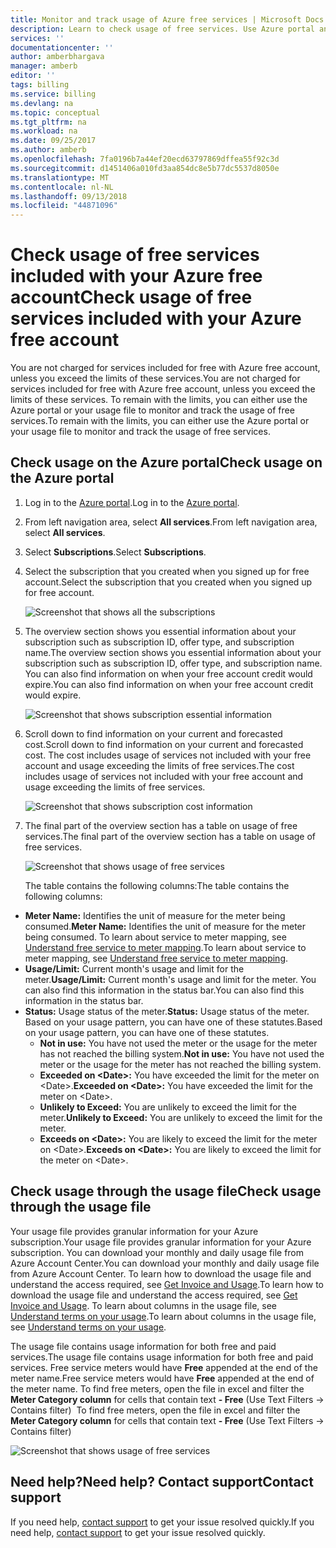 ```yaml
---
title: Monitor and track usage of Azure free services | Microsoft Docs
description: Learn to check usage of free services. Use Azure portal and usage csv.
services: ''
documentationcenter: ''
author: amberbhargava
manager: amberb
editor: ''
tags: billing
ms.service: billing
ms.devlang: na
ms.topic: conceptual
ms.tgt_pltfrm: na
ms.workload: na
ms.date: 09/25/2017
ms.author: amberb
ms.openlocfilehash: 7fa0196b7a44ef20ecd63797869dffea55f92c3d
ms.sourcegitcommit: d1451406a010fd3aa854dc8e5b77dc5537d8050e
ms.translationtype: MT
ms.contentlocale: nl-NL
ms.lasthandoff: 09/13/2018
ms.locfileid: "44871096"
---
```

# <a name="check-usage-of-free-services-included-with-your-azure-free-account"></a><span data-ttu-id="69115-104">Check usage of free services included with your Azure free account</span><span class="sxs-lookup"><span data-stu-id="69115-104">Check usage of free services included with your Azure free account</span></span> 

<span data-ttu-id="69115-105">You are not charged for services included for free with Azure free account, unless you exceed the limits of these services.</span><span class="sxs-lookup"><span data-stu-id="69115-105">You are not charged for services included for free with Azure free account, unless you exceed the limits of these services.</span></span> <span data-ttu-id="69115-106">To remain with the limits, you can either use the Azure portal or your usage file to monitor and track the usage of free services.</span><span class="sxs-lookup"><span data-stu-id="69115-106">To remain with the limits, you can either use the Azure portal or your usage file to monitor and track the usage of free services.</span></span> 

## <a name="check-usage-on-the-azure-portal"></a><span data-ttu-id="69115-107">Check usage on the Azure portal</span><span class="sxs-lookup"><span data-stu-id="69115-107">Check usage on the Azure portal</span></span>

1.  <span data-ttu-id="69115-108">Log in to the [Azure portal]( http://portal.azure.com).</span><span class="sxs-lookup"><span data-stu-id="69115-108">Log in to the [Azure portal]( http://portal.azure.com).</span></span>

2.  <span data-ttu-id="69115-109">From left navigation area, select **All services**.</span><span class="sxs-lookup"><span data-stu-id="69115-109">From left navigation area, select **All services**.</span></span>

3.  <span data-ttu-id="69115-110">Select **Subscriptions**.</span><span class="sxs-lookup"><span data-stu-id="69115-110">Select **Subscriptions**.</span></span>

4.  <span data-ttu-id="69115-111">Select the subscription that you created when you signed up for free account.</span><span class="sxs-lookup"><span data-stu-id="69115-111">Select the subscription that you created when you signed up for free account.</span></span>

    ![Screenshot that shows all the subscriptions](./media/billing-check-usage-of-free-services/select-free-account-subscription.png)

5.  <span data-ttu-id="69115-113">The overview section shows you essential information about your subscription such as subscription       ID,         offer type, and subscription name.</span><span class="sxs-lookup"><span data-stu-id="69115-113">The overview section shows you essential information about your subscription such as subscription       ID,         offer type, and subscription name.</span></span> <span data-ttu-id="69115-114">You can also find information on when your free account          credit          would expire.</span><span class="sxs-lookup"><span data-stu-id="69115-114">You can also find information on when your free account          credit          would expire.</span></span>

    ![Screenshot that shows subscription essential information](./media/billing-check-usage-of-free-services/subscription-essential-information.png)

6.  <span data-ttu-id="69115-116">Scroll down to find information on your current and forecasted cost.</span><span class="sxs-lookup"><span data-stu-id="69115-116">Scroll down to find information on your current and forecasted cost.</span></span> <span data-ttu-id="69115-117">The cost includes usage of                     services not included with your free account and usage exceeding the limits of free                                 services.</span><span class="sxs-lookup"><span data-stu-id="69115-117">The cost includes usage of                     services not included with your free account and usage exceeding the limits of free                                 services.</span></span> 

    ![Screenshot that shows subscription cost information](./media/billing-check-usage-of-free-services/subscription-cost-information.png)

7.  <span data-ttu-id="69115-119">The final part of the overview section has a table on usage of free services.</span><span class="sxs-lookup"><span data-stu-id="69115-119">The final part of the overview section has a table on usage of free services.</span></span> 

    ![Screenshot that shows usage of free services](./media/billing-check-usage-of-free-services/subscription-usage-free-services.png)

    <span data-ttu-id="69115-121">The table contains the following columns:</span><span class="sxs-lookup"><span data-stu-id="69115-121">The table contains the following columns:</span></span>

* <span data-ttu-id="69115-122">**Meter Name:** Identifies the unit of measure for the meter being consumed.</span><span class="sxs-lookup"><span data-stu-id="69115-122">**Meter Name:** Identifies the unit of measure for the meter being consumed.</span></span> <span data-ttu-id="69115-123">To learn about service to meter                        mapping, see [Understand free service to meter mapping](billing-understand-free-service-meter-mapping.md).</span><span class="sxs-lookup"><span data-stu-id="69115-123">To learn about service to meter                        mapping, see [Understand free service to meter mapping](billing-understand-free-service-meter-mapping.md).</span></span> 
* <span data-ttu-id="69115-124">**Usage/Limit:** Current month's usage and limit for the meter.</span><span class="sxs-lookup"><span data-stu-id="69115-124">**Usage/Limit:** Current month's usage and limit for the meter.</span></span> <span data-ttu-id="69115-125">You can also find this information in the status bar.</span><span class="sxs-lookup"><span data-stu-id="69115-125">You can also find this information in the status bar.</span></span>
* <span data-ttu-id="69115-126">**Status:** Usage status of the meter.</span><span class="sxs-lookup"><span data-stu-id="69115-126">**Status:** Usage status of the meter.</span></span> <span data-ttu-id="69115-127">Based on your usage pattern, you can have one of these             statutes.</span><span class="sxs-lookup"><span data-stu-id="69115-127">Based on your usage pattern, you can have one of these             statutes.</span></span>
  * <span data-ttu-id="69115-128">**Not in use:** You have not used the meter or the usage for the meter has not reached the billing system.</span><span class="sxs-lookup"><span data-stu-id="69115-128">**Not in use:** You have not used the meter or the usage for the meter has not reached the billing system.</span></span>
  * <span data-ttu-id="69115-129">**Exceeded on \<Date>:** You have exceeded the limit for the meter on \<Date>.</span><span class="sxs-lookup"><span data-stu-id="69115-129">**Exceeded on \<Date>:** You have exceeded the limit for the meter on \<Date>.</span></span>
  * <span data-ttu-id="69115-130">**Unlikely to Exceed:** You are unlikely to exceed the limit for the meter.</span><span class="sxs-lookup"><span data-stu-id="69115-130">**Unlikely to Exceed:** You are unlikely to exceed the limit for the meter.</span></span>
  * <span data-ttu-id="69115-131">**Exceeds on \<Date>:** You are likely to exceed the limit for the meter on \<Date>.</span><span class="sxs-lookup"><span data-stu-id="69115-131">**Exceeds on \<Date>:** You are likely to exceed the limit for the meter on \<Date>.</span></span>


## <a name="check-usage-through-the-usage-file"></a><span data-ttu-id="69115-132">Check usage through the usage file</span><span class="sxs-lookup"><span data-stu-id="69115-132">Check usage through the usage file</span></span>

<span data-ttu-id="69115-133">Your usage file provides granular information for your Azure subscription.</span><span class="sxs-lookup"><span data-stu-id="69115-133">Your usage file provides granular information for your Azure subscription.</span></span> <span data-ttu-id="69115-134">You can download your monthly and daily usage file from Azure Account Center.</span><span class="sxs-lookup"><span data-stu-id="69115-134">You can download your monthly and daily usage file from Azure Account Center.</span></span> <span data-ttu-id="69115-135">To learn how to download the usage file and understand the access required, see [Get Invoice and Usage](billing-download-azure-invoice-daily-usage-date.md).</span><span class="sxs-lookup"><span data-stu-id="69115-135">To learn how to download the usage file and understand the access required, see [Get Invoice and Usage](billing-download-azure-invoice-daily-usage-date.md).</span></span> <span data-ttu-id="69115-136">To learn about columns in the usage file, see [Understand terms on your usage](billing-understand-your-usage.md).</span><span class="sxs-lookup"><span data-stu-id="69115-136">To learn about columns in the usage file, see [Understand terms on your usage](billing-understand-your-usage.md).</span></span> 

<span data-ttu-id="69115-137">The usage file contains usage information for both free and paid services.</span><span class="sxs-lookup"><span data-stu-id="69115-137">The usage file contains usage information for both free and paid services.</span></span> <span data-ttu-id="69115-138">Free service meters would have **Free** appended at the end of the meter name.</span><span class="sxs-lookup"><span data-stu-id="69115-138">Free service meters would have **Free** appended at the end of the meter name.</span></span> <span data-ttu-id="69115-139">To find free meters, open the file in excel and filter the **Meter Category column** for cells that contain text **- Free** (Use Text Filters &rarr; Contains filter) &nbsp;</span><span class="sxs-lookup"><span data-stu-id="69115-139">To find free meters, open the file in excel and filter the **Meter Category column** for cells that contain text **- Free** (Use Text Filters &rarr; Contains filter) &nbsp;</span></span>

![Screenshot that shows usage of free services](./media/billing-check-usage-of-free-services/free-services-usage-csv.png)


## <a name="need-help-contact-support"></a><span data-ttu-id="69115-141">Need help?</span><span class="sxs-lookup"><span data-stu-id="69115-141">Need help?</span></span> <span data-ttu-id="69115-142">Contact support</span><span class="sxs-lookup"><span data-stu-id="69115-142">Contact support</span></span>

<span data-ttu-id="69115-143">If you need help, [contact support](https://portal.azure.com/?#blade/Microsoft_Azure_Support/HelpAndSupportBlade) to get your issue resolved quickly.</span><span class="sxs-lookup"><span data-stu-id="69115-143">If you need help, [contact support](https://portal.azure.com/?#blade/Microsoft_Azure_Support/HelpAndSupportBlade) to get your issue resolved quickly.</span></span>
